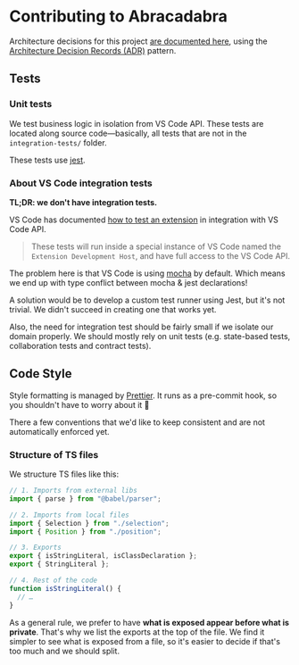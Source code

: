 # Contributing to Abracadabra

Architecture decisions for this project [are documented here][adrs], using the [Architecture Decision Records (ADR)][adrs-pattern] pattern.

## Tests

### Unit tests

We test business logic in isolation from VS Code API. These tests are located along source code—basically, all tests that are not in the `integration-tests/` folder.

These tests use [jest][jest].

### About VS Code integration tests

**TL;DR: we don't have integration tests.**

VS Code has documented [how to test an extension][testing-extension] in integration with VS Code API.

> These tests will run inside a special instance of VS Code named the `Extension Development Host`, and have full access to the VS Code API.

The problem here is that VS Code is using [mocha][mocha] by default. Which means we end up with type conflict between mocha & jest declarations!

A solution would be to develop a custom test runner using Jest, but it's not trivial. We didn't succeed in creating one that works yet.

Also, the need for integration test should be fairly small if we isolate our domain properly. We should mostly rely on unit tests (e.g. state-based tests, collaboration tests and contract tests).

## Code Style

Style formatting is managed by [Prettier][prettier]. It runs as a pre-commit hook, so you shouldn't have to worry about it 👐

There a few conventions that we'd like to keep consistent and are not automatically enforced yet.

### Structure of TS files

We structure TS files like this:

```ts
// 1. Imports from external libs
import { parse } from "@babel/parser";

// 2. Imports from local files
import { Selection } from "./selection";
import { Position } from "./position";

// 3. Exports
export { isStringLiteral, isClassDeclaration };
export { StringLiteral };

// 4. Rest of the code
function isStringLiteral() {
  // …
}
```

As a general rule, we prefer to have **what is exposed appear before what is private**. That's why we list the exports at the top of the file. We find it simpler to see what is exposed from a file, so it's easier to decide if that's too much and we should split.

<!-- Links -->

[testing-extension]: https://code.visualstudio.com/api/working-with-extensions/testing-extension
[mocha]: https://mochajs.org/
[jest]: https://jestjs.io/
[prettier]: https://prettier.io
[adrs-pattern]: http://thinkrelevance.com/blog/2011/11/15/documenting-architecture-decisions
[adrs]: https://github.com/nicoespeon/abracadabra/blob/master/docs/adr
